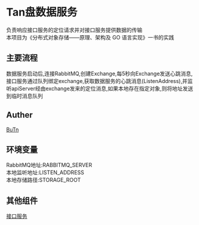 Tan盘数据服务
===

负责响应接口服务的定位请求并对接口服务提供数据的传输  
本项目为《分布式对象存储——原理、架构及 GO 语言实现》一书的实践
## 主要流程
数据服务启动后,连接RabbitMQ,创建Exchange,每5秒向Exchange发送心跳消息,接口服务通过队列绑定exchange,获取数据服务的心跳消息(ListenAddress),并监听apiServer经由exchange发来的定位消息,如果本地存在指定对象,则将地址发送到临时消息队列

## Auther
[BuTn](https://github.com/kimmosc2)

## 环境变量
RabbitMQ地址:RABBITMQ_SERVER  
本地监听地址:LISTEN_ADDRESS  
本地存储路径:STORAGE_ROOT  

## 其他组件
[接口服务](https://github.com/kimmosc2/upload-interface)